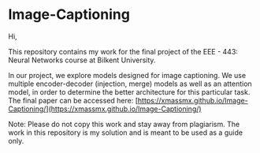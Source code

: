 # Image-Captioning


Hi,

This repository contains my work for the final project of the EEE - 443: Neural Networks course at Bilkent University.

In our project, we explore models designed for image captioning. We use multiple encoder-decoder (injection, merge) models as well as an attention model, in order to determine the better architecture for this particular task. The final paper can be accessed here: [https://xmassmx.github.io/Image-Captioning/](https://xmassmx.github.io/Image-Captioning/)

Note: Please do not copy this work and stay away from plagiarism. The work in this repository is my solution and is meant to be used as a guide only.
